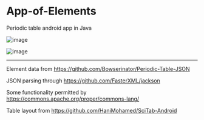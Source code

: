 # App-of-Elements

Periodic table android app in Java

![image](https://user-images.githubusercontent.com/42984254/76339961-31b73a80-62d1-11ea-993b-ac9e77172f7f.png)

![image](https://user-images.githubusercontent.com/42984254/76340713-6bd50c00-62d2-11ea-8017-6dc8aacbb2db.png)

---

Element data from https://github.com/Bowserinator/Periodic-Table-JSON

JSON parsing through https://github.com/FasterXML/jackson

Some functionality permitted by https://commons.apache.org/proper/commons-lang/

Table layout from https://github.com/HaniMohamed/SciTab-Android
